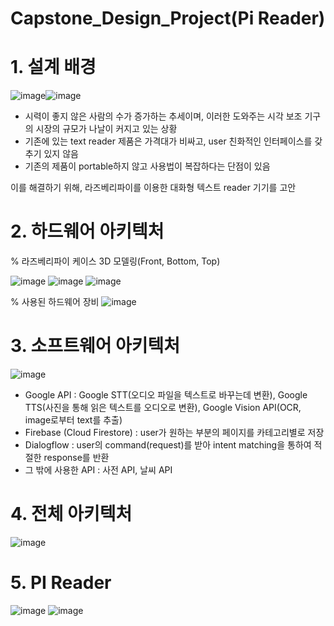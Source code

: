 # Capstone_Design_Project(Pi Reader)

# 1. 설계 배경

![image](https://user-images.githubusercontent.com/62270427/122679111-8d86a800-d224-11eb-9d8d-d3fa19f0ba96.png)![image](https://user-images.githubusercontent.com/62270427/122679079-64feae00-d224-11eb-8afd-74f4c413ca36.png)

- 시력이 좋지 않은 사람의 수가 증가하는 추세이며, 이러한 도와주는 시각 보조 기구의 시장의 규모가 나날이 커지고 있는 상황
- 기존에 있는 text reader 제품은 가격대가 비싸고, user 친화적인 인터페이스를 갖추기 있지 않음
- 기존의 제품이 portable하지 않고 사용법이 복잡하다는 단점이 있음

이를 해결하기 위해, 라즈베리파이를 이용한 대화형 텍스트 reader 기기를 고안


# 2. 하드웨어 아키텍처

% 라즈베리파이 케이스 3D 모델링(Front, Bottom, Top)

![image](https://user-images.githubusercontent.com/62270427/122679615-88c2f380-d226-11eb-9143-fba98484607a.png)  ![image](https://user-images.githubusercontent.com/62270427/122679616-8a8cb700-d226-11eb-8631-41723eaf0ad8.png)  ![image](https://user-images.githubusercontent.com/62270427/122679623-8cef1100-d226-11eb-8b65-602ea53af854.png)

% 사용된 하드웨어 장비
![image](https://user-images.githubusercontent.com/62270427/122680061-7e095e00-d228-11eb-97d9-63f330c252fe.png)

# 3. 소프트웨어 아키텍처

![image](https://user-images.githubusercontent.com/62270427/122680151-d04a7f00-d228-11eb-9066-3872fcf761a4.png)

- Google API : Google STT(오디오 파일을 텍스트로 바꾸는데 변환), Google TTS(사진을 통해 읽은 텍스트를 오디오로 변환), Google Vision API(OCR, image로부터 text를 추출)
- Firebase (Cloud Firestore) : user가 원하는 부분의 페이지를 카테고리별로 저장
- Dialogflow : user의 command(request)를 받아 intent matching을 통하여 적절한 response를 반환
- 그 밖에 사용한 API : 사전 API, 날씨 API

# 4. 전체 아키텍처

![image](https://user-images.githubusercontent.com/62270427/122679985-1b17c700-d228-11eb-9f8c-6e2fff2160cd.png)

# 5. PI Reader
![image](https://user-images.githubusercontent.com/62270427/122680505-70ed6e80-d22a-11eb-83ef-f29d451ef317.png)  ![image](https://user-images.githubusercontent.com/62270427/122680513-764ab900-d22a-11eb-968d-253b67f1636e.png)





